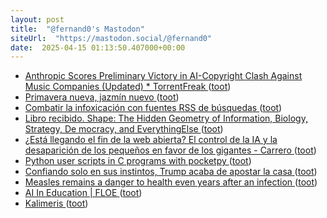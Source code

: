 ```yaml
---
layout: post
title:  "@fernand0's Mastodon"
siteUrl:  "https://mastodon.social/@fernand0"
date:  2025-04-15 01:13:50.407000+00:00
---
```

*  [Anthropic Scores Preliminary Victory in AI-Copyright Clash Against Music Companies (Updated) * TorrentFreak ](https://torrentfreak.com/anthropic-scores-preliminary-victory-in-ai-copyright-clash-against-music-companies-250326) ([toot](https://mastodon.social/@fernand0/114339324258306956))
*  [Primavera nueva, jazmín nuevo ](https://avecesunafoto.wordpress.com/2025/04/13/primavera-nueva-jazmin-nuevo) ([toot](https://mastodon.social/@fernand0/114337471857534632))
*  [Combatir la infoxicación con fuentes RSS de búsquedas ](https://www.consultorartesano.com/2025/03/combatir-la-infoxicacion-con-fuentes-rss-de-busquedas.htm) ([toot](https://mastodon.social/@fernand0/114337466671396913))
*  [Libro recibido. Shape: The Hidden Geometry of Information, Biology, Strategy, De mocracy, and EverythingElse ](https://fotografiasenmovimiento.wordpress.com/2025/04/14/libro-recibido-shape-the-hidden-geometry-of-information-biology-strategy-de-mocracy-and-everythingelse) ([toot](https://mastodon.social/@fernand0/114337399622188783))
*  [¿Está llegando el fin de la web abierta? El control de la IA y la desaparición de los pequeños en favor de los gigantes - Carrero ](https://carrero.es/esta-llegando-fin-web-abierta-control-ia) ([toot](https://mastodon.social/@fernand0/114337251350240529))
*  [Python user scripts in C programs with pocketpy   ](https://rvr.typepad.com/wind/2025/03/python-user-scripts-c-pocketpy.html) ([toot](https://mastodon.social/@fernand0/114337048876325121))
*  [Confiando solo en sus instintos, Trump acaba de apostar la casa ](https://www.lanacion.com.ar/estados-unidos/confiando-solo-en-sus-instintos-trump-acaba-de-apostar-la-casa-nid04042025) ([toot](https://mastodon.social/@fernand0/114336706235090169))
*  [Measles remains a danger to health even years after an infection  ](https://www.npr.org/sections/shots-health-news/2025/03/17/nx-s1-5328765/measles-outbreak-health-risk?renderPlatform=nprone_android) ([toot](https://mastodon.social/@fernand0/114336464868715908))
*  [AI In Education \|  FLOE ](https://floeproject.org/projects/ai-in-education) ([toot](https://mastodon.social/@fernand0/114336355718033918))
*  [Kalimeris ](https://www.flickr.com/photos/fernand0/54419765935) ([toot](https://mastodon.social/@fernand0/114336127581628865))
